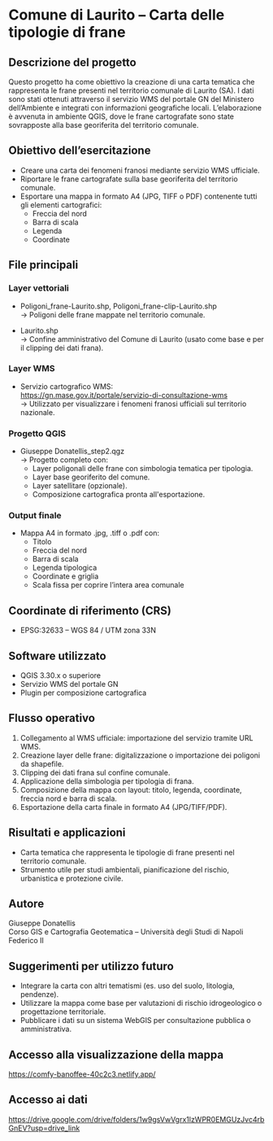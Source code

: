 # Comune di Laurito – Carta delle tipologie di frane

## Descrizione del progetto  
Questo progetto ha come obiettivo la creazione di una carta tematica che rappresenta le frane presenti nel territorio comunale di Laurito (SA). I dati sono stati ottenuti attraverso il servizio WMS del portale GN del Ministero dell’Ambiente e integrati con informazioni geografiche locali. L’elaborazione è avvenuta in ambiente QGIS, dove le frane cartografate sono state sovrapposte alla base georiferita del territorio comunale.

## Obiettivo dell’esercitazione  
- Creare una carta dei fenomeni franosi mediante servizio WMS ufficiale.  
- Riportare le frane cartografate sulla base georiferita del territorio comunale.  
- Esportare una mappa in formato A4 (JPG, TIFF o PDF) contenente tutti gli elementi cartografici:  
  - Freccia del nord  
  - Barra di scala  
  - Legenda  
  - Coordinate  

## File principali  

### Layer vettoriali
- Poligoni_frane-Laurito.shp, Poligoni_frane-clip-Laurito.shp  
  → Poligoni delle frane mappate nel territorio comunale.

- Laurito.shp  
  → Confine amministrativo del Comune di Laurito (usato come base e per il clipping dei dati frana).

### Layer WMS  
- Servizio cartografico WMS:  
  https://gn.mase.gov.it/portale/servizio-di-consultazione-wms  
  → Utilizzato per visualizzare i fenomeni franosi ufficiali sul territorio nazionale.

### Progetto QGIS  
- Giuseppe Donatellis_step2.qgz  
  → Progetto completo con:
  - Layer poligonali delle frane con simbologia tematica per tipologia.
  - Layer base georiferito del comune.
  - Layer satellitare (opzionale).
  - Composizione cartografica pronta all'esportazione.

### Output finale  
- Mappa A4 in formato .jpg, .tiff o .pdf con:  
  - Titolo  
  - Freccia del nord  
  - Barra di scala  
  - Legenda tipologica  
  - Coordinate e griglia  
  - Scala fissa per coprire l’intera area comunale

## Coordinate di riferimento (CRS)  
- EPSG:32633 – WGS 84 / UTM zona 33N

## Software utilizzato  
- QGIS 3.30.x o superiore  
- Servizio WMS del portale GN  
- Plugin per composizione cartografica

## Flusso operativo  

1. Collegamento al WMS ufficiale: importazione del servizio tramite URL WMS.  
2. Creazione layer delle frane: digitalizzazione o importazione dei poligoni da shapefile.  
3. Clipping dei dati frana sul confine comunale.  
4. Applicazione della simbologia per tipologia di frana.  
5. Composizione della mappa con layout: titolo, legenda, coordinate, freccia nord e barra di scala.  
6. Esportazione della carta finale in formato A4 (JPG/TIFF/PDF).

## Risultati e applicazioni  
- Carta tematica che rappresenta le tipologie di frane presenti nel territorio comunale.  
- Strumento utile per studi ambientali, pianificazione del rischio, urbanistica e protezione civile.

## Autore  
Giuseppe Donatellis  
Corso GIS e Cartografia Geotematica – Università degli Studi di Napoli Federico II

## Suggerimenti per utilizzo futuro  
- Integrare la carta con altri tematismi (es. uso del suolo, litologia, pendenze).  
- Utilizzare la mappa come base per valutazioni di rischio idrogeologico o progettazione territoriale.  
- Pubblicare i dati su un sistema WebGIS per consultazione pubblica o amministrativa.

## Accesso alla visualizzazione della mappa

https://comfy-banoffee-40c2c3.netlify.app/

## Accesso ai dati
https://drive.google.com/drive/folders/1w9gsVwVgrx1lzWPR0EMGUzJvc4rbGnEV?usp=drive_link
